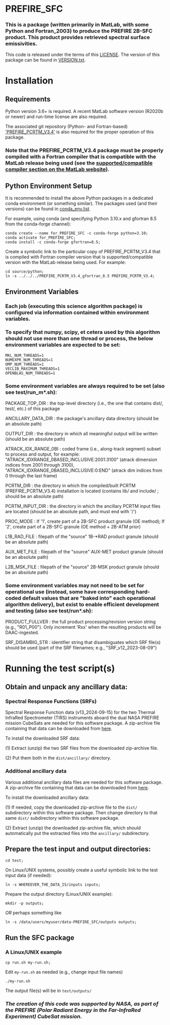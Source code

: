 # PREFIRE_SFC

### This is a package (written primarily in MatLab, with some Python and Fortran_2003) to produce the PREFIRE 2B-SFC product. This product provides retrieved spectral surface emissivities.

This code is released under the terms of this [LICENSE](LICENSE).  The version of this package can be found in [VERSION.txt](VERSION.txt).

# Installation

## Requirements

Python version 3.6+ is required.  A recent MatLab software version (R2020b or
newer) and run-time license are also required.

The associated git repository (Python- and Fortran-based) ['PREFIRE_PCRTM_V3.4'](https://github.com/UW-PREFIRE/PREFIRE_PCRTM_V3.4) is also required for the proper operation of this package.

### Note that the PREFIRE_PCRTM_V3.4 package must be properly compiled with a Fortran compiler that is compatible with the MatLab release being used (see the [supported/compatible compiler section on the MatLab website](https://www.mathworks.com/support/requirements/supported-compilers-linux.html)).

## Python Environment Setup

It is recommended to install the above Python packages in a dedicated conda environment (or something similar).  The packages used (and their versions) can be found in [conda_env.list](conda_env.list).

For example, using conda (and specifying Python 3.10.x and gfortran 8.5 from the conda-forge channel):

```
conda create --name for_PREFIRE_SFC -c conda-forge python=3.10;
conda activate for_PREFIRE_SFC;
conda install -c conda-forge gfortran=8.5;
```

Create a symbolic link to the particular copy of PREFIRE_PCRTM_V3.4 that is compiled with Fortran compiler version that is supported/compatible version with the MatLab release being used.  For example:

```
cd source/python;
ln -s ../../../PREFIRE_PCRTM_V3.4_gfortran_8.5 PREFIRE_PCRTM_V3.4;
```

## Environment Variables

### Each job (executing this science algorithm package) is configured via information contained within environment variables.

### To specify that numpy, scipy, et cetera used by this algorithm should not use more than one thread or process, the below environment variables are expected to be set:

```
MKL_NUM_THREADS=1
NUMEXPR_NUM_THREADS=1
OMP_NUM_THREADS=1
VECLIB_MAXIMUM_THREADS=1
OPENBLAS_NUM_THREADS=1
```

### Some environment variables are always required to be set (also see test/run_m*.sh):

PACKAGE_TOP_DIR  :  the top-level directory (i.e., the one that contains dist/, test/, etc.) of this package

ANCILLARY_DATA_DIR  :  the package's ancillary data directory (should be an absolute path)

OUTPUT_DIR  :  the directory in which all meaningful output will be written (should be an absolute path)

ATRACK_IDX_RANGE_0BI  :  coded frame (i.e., along-track segment) subset to process and output, for example: "ATRACK_IDXRANGE_0BASED_INCLUSIVE:2001:3100" (atrack dimension indices from 2001 through 3100), "ATRACK_IDXRANGE_0BASED_INCLUSIVE:0:END" (atrack dim indices from 0 through the last frame)

PCRTM_DIR  :  the directory in which the compiled/built PCRTM (PREFIRE_PCRTM_V3.4) installation is located (contains lib/ and include/ ; should be an absolute path)

PCRTM_INPUT_DIR  :  the directory in which the ancillary PCRTM input files are located (should be an absolute path, and must end with '/')

PROC_MODE  :  If '1', create part of a 2B-SFC product granule (OE method); If '2', create part of a 2B-SFC granule (OE method + 2B-ATM prior)

L1B_RAD_FILE  :  filepath of the "source" 1B-*RAD product granule (should be an absolute path)

AUX_MET_FILE  :  filepath of the "source" AUX-MET product granule (should be an
absolute path)

L2B_MSK_FILE  :  filepath of the "source" 2B-MSK product granule (should be an
absolute path)

### Some environment variables may not need to be set for operational use (instead, some have corresponding hard-coded default values that are "baked into" each operational algorithm delivery), but exist to enable efficient development and testing (also see test/run*.sh):

PRODUCT_FULLVER  :  the full product processing/revision version string (e.g., "R01_P00").  Only increment 'Rxx' when the resulting products will be DAAC-ingested.

SRF_DISAMBIG_STR  :  identifier string that disambiguates which SRF file(s) should be used (part of the SRF filenames; e.g., "SRF_v12_2023-08-09")

# Running the test script(s)

## Obtain and unpack any ancillary data:

### Spectral Response Functions (SRFs)

Spectral Response Function data (v13_2024-09-15) for the two Thermal InfraRed Spectrometer (TIRS) instruments aboard the dual NASA PREFIRE mission CubeSats are needed for this software package.  A zip-archive file containing that data can be downloaded from [here](https://zenodo.org/records/16638853).

To install the downloaded SRF data:

(1) Extract (unzip) the two SRF files from the downloaded zip-archive file.

(2) Put them both in the `dist/ancillary/` directory.

### Additional ancillary data

Various additional ancillary data files are needed for this software package.  A zip-archive file containing that data can be downloaded from [here](https://zenodo.org/records/17081695).

To install the downloaded ancillary data:

(1) If needed, copy the downloaded zip-archive file to the `dist/` subdirectory within this software package.  Then change directory to that same `dist/` subdirectory within this software package.

(2) Extract (unzip) the downloaded zip-archive file, which should automatically put the extracted files into the `ancillary/` subdirectory.

## Prepare the test input and output directories:

`cd test;`

On Linux/UNIX systems, possibly create a useful symbolic link to the test input data (if needed):

`ln -s WHEREEVER_THE_DATA_IS/inputs inputs;`

Prepare the output directory (Linux/UNIX example):

`mkdir -p outputs;`

_OR_ perhaps something like

`ln -s /data/users/myuser/data-PREFIRE_SFC/outputs outputs;`

## Run the SFC package

### A Linux/UNIX example

`cp run.sh my-run.sh;`

Edit `my-run.sh` as needed (e.g., change input file names)

`./my-run.sh`

The output file(s) will be in `test/outputs/`

### _The creation of this code was supported by NASA, as part of the PREFIRE (Polar Radiant Energy in the Far-InfraRed Experiment) CubeSat mission._
